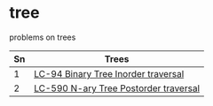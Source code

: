# tree
problems on trees

| Sn           | Trees          |
|-------------|-------------| 
|1| [LC-94 Binary Tree Inorder traversal](https://github.com/madhurbhargava/tree/blob/master/lc_94_binary_tree_inorder_traversal.java) |
|2| [LC-590 N-ary Tree Postorder traversal](https://github.com/madhurbhargava/tree/blob/master/lc_590_n-tree_postorder_traversal.java) |
